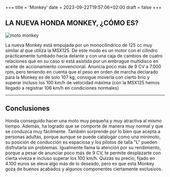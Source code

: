 +++
title = 'Monkey'
date = 2023-09-22T19:57:06+02:00
draft = false
+++

## LA NUEVA HONDA MONKEY, ¿CÓMO ES?
![moto monkey](https://leikercg.github.io/vehiculos/images/monkey.jpg)

La nueva Monkey está empujada por un monocilíndrico de 125 cc muy similar al que utiliza la MSX125. De este modo es un motor con el cilindro prácticamente tumbado hacia delante y con una caja de cambios de cuatro relaciones que en su caso si está asistida por un embrague multidisco en aceite de accionamiento convencional. Anuncia poco más de 9 CV a 7.000 rpm, pero teniendo en cuenta que el peso en orden de marcha declarado para la Monkey es de solo 107 kg, consigue moverla con cierto brío y superar incluso los 100 km/h de velocidad máxima (con la MSX125 hemos llegado a registrar 106 km/h en condiciones normales)

---

## Conclusiones
Honda conseguido hacer una moto muy pequeña y muy atractiva al mismo tiempo. Además, ha logrado que se comporte de manera muy normal y que se conduzca muy fácilmente. También sorprende por lo bien que acepta a personas adultas, porque aunque se puede catalogar como una minimoto, su posición de conducción es espaciosa y los pilotos de talla "L" pueden disfrutarla sin problemas. Igualmente llama la atención por su rendimiento, porque a pesar de anunciar poco más de 9 CV, te permite desplazarte con cierta viveza e incluso superar los 100 km/h. Quizás su precio, fijado en 4.100 euros se eleva algo más de lo deseado, pero es que esta Monkey goza de buenos acabados y algunos componentes ciertamente exclusivos.
